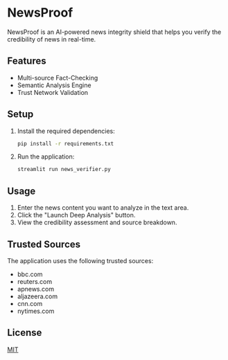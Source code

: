 # NewsProof

NewsProof is an AI-powered news integrity shield that helps you verify the credibility of news in real-time.

## Features

*   Multi-source Fact-Checking
*   Semantic Analysis Engine
*   Trust Network Validation

## Setup

1.  Install the required dependencies:

    ```bash
    pip install -r requirements.txt
    ```
2.  Run the application:

    ```bash
    streamlit run news_verifier.py
    ```

## Usage

1.  Enter the news content you want to analyze in the text area.
2.  Click the "Launch Deep Analysis" button.
3.  View the credibility assessment and source breakdown.

## Trusted Sources

The application uses the following trusted sources:

*   bbc.com
*   reuters.com
*   apnews.com
*   aljazeera.com
*   cnn.com
*   nytimes.com

## License

[MIT](https://opensource.org/licenses/MIT)
